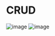 # CRUD
![image](https://github.com/user-attachments/assets/e0417dfc-45c6-4238-b2a1-d57a97752e9f)
![image](https://github.com/user-attachments/assets/1762b440-7cb5-4f0b-97fb-ef2d681eb82b)
